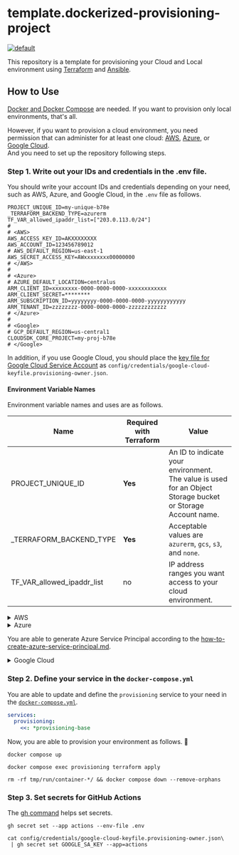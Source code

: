 # template.dockerized-provisioning-project

[![default](https://github.com/mazgi/template.dockerized-provisioning-project/actions/workflows/default.yml/badge.svg)](https://github.com/mazgi/template.dockerized-provisioning-project/actions/workflows/default.yml)

This repository is a template for provisioning your Cloud and Local environment using [Terraform](https://www.terraform.io/) and [Ansible](https://www.ansible.com/).

## How to Use

<u>Docker and [Docker Compose](https://docs.docker.com/compose/)</u> are needed. If you want to provision only local environments, that's all.

However, if you want to provision a cloud environment, you need permission that can administer for at least one cloud: [AWS](https://aws.amazon.com/), [Azure](https://azure.microsoft.com/), or [Google Cloud](https://cloud.google.com/).  
And you need to set up the repository following steps.

### Step 1. Write out your IDs and credentials in the .env file.

You should write your account IDs and credentials depending on your need, such as AWS, Azure, and Google Cloud, in the `.env` file as follows.

```.env
PROJECT_UNIQUE_ID=my-unique-b78e
_TERRAFORM_BACKEND_TYPE=azurerm
TF_VAR_allowed_ipaddr_list=["203.0.113.0/24"]
#
# <AWS>
AWS_ACCESS_KEY_ID=AKXXXXXXXX
AWS_ACCOUNT_ID=123456789012
# AWS_DEFAULT_REGION=us-east-1
AWS_SECRET_ACCESS_KEY=AWxxxxxxxx00000000
# </AWS>
#
# <Azure>
# AZURE_DEFAULT_LOCATION=centralus
ARM_CLIENT_ID=xxxxxxxx-0000-0000-0000-xxxxxxxxxxxx
ARM_CLIENT_SECRET=********
ARM_SUBSCRIPTION_ID=yyyyyyyy-0000-0000-0000-yyyyyyyyyyyy
ARM_TENANT_ID=zzzzzzzz-0000-0000-0000-zzzzzzzzzzzz
# </Azure>
#
# <Google>
# GCP_DEFAULT_REGION=us-central1
CLOUDSDK_CORE_PROJECT=my-proj-b78e
# </Google>
```

In addition, if you use Google Cloud, you should place the [key file for Google Cloud Service Account](https://cloud.google.com/iam/docs/creating-managing-service-account-keys) as `config/credentials/google-cloud-keyfile.provisioning-owner.json`.

#### Environment Variable Names

Environment variable names and uses are as follows.

| Name                       | Required with Terraform | Value                                                                                                           |
| -------------------------- | ----------------------- | --------------------------------------------------------------------------------------------------------------- |
| PROJECT_UNIQUE_ID          | **Yes**                 | An ID to indicate your environment.<br/>The value is used for an Object Storage bucket or Storage Account name. |
| \_TERRAFORM_BACKEND_TYPE   | **Yes**                 | Acceptable values are `azurerm`, `gcs`, `s3`, and `none`.                                                       |
| TF_VAR_allowed_ipaddr_list | no                      | IP address ranges you want access to your cloud environment.                                                    |

</details>
<details>
<summary>AWS</summary>

| Name                  | Required with AWS | Value                                                                                                                                                 |
| --------------------- | ----------------- | ----------------------------------------------------------------------------------------------------------------------------------------------------- |
| AWS_ACCOUNT_ID        | **Yes**           | A 12-digit AWS Account ID you want to provision.<br/>The S3 bucket is created in this account to store the tfstate file if you choose the S3 backend. |
| AWS_ACCESS_KEY_ID     | **Yes**           | An AWS Access Key for the IAM user that is used to create the S3 bucket to store tfstate file and apply all in your AWS environment.                  |
| AWS_SECRET_ACCESS_KEY | **Yes**           |                                                                                                                                                       |
| AWS_DEFAULT_REGION    | no                |                                                                                                                                                       |

</details>
<details>
<summary>
Azure

You are able to generate Azure Service Principal according to the [how-to-create-azure-service-principal.md](docs/how-to-create-azure-service-principal.md).

</summary>

| Name                   | Required with Azure | Value                                                                                                                                                                                                                  |
| ---------------------- | ------------------- | ---------------------------------------------------------------------------------------------------------------------------------------------------------------------------------------------------------------------- |
| ARM_TENANT_ID          | **Yes**             | A UUID to indicate Azure Tenant.                                                                                                                                                                                       |
| ARM_SUBSCRIPTION_ID    | **Yes**             | A UUID to indicate Azure Subscription you want to provision.<br/>The Resource Group, Storage Account, and Blob Container are created in this subscription to store the tfstate file if you choose the AzureRM backend. |
| ARM_CLIENT_ID          | **Yes**             |                                                                                                                                                                                                                        |
| ARM_CLIENT_SECRET      | **Yes**             |                                                                                                                                                                                                                        |
| AZURE_DEFAULT_LOCATION | no                  |                                                                                                                                                                                                                        |

</details>
<details>
<summary>Google Cloud</summary>

| Name                  | Required with Azure | Value                                                                                                                                                                                                                                                                                                                   |
| --------------------- | ------------------- | ----------------------------------------------------------------------------------------------------------------------------------------------------------------------------------------------------------------------------------------------------------------------------------------------------------------------- |
| CLOUDSDK_CORE_PROJECT | **Yes**             | A string Project ID to indicate Google Cloud Project you want to provision, Not Project name or Project number.<br/>The Cloud Storage Bucket is created in this project to store the tfstate file if you choose the GCS backend.<br/>See also https://cloud.google.com/resource-manager/docs/creating-managing-projects |
| GCP_DEFAULT_REGION    | no                  |                                                                                                                                                                                                                                                                                                                         |

</details>

### Step 2. Define your service in the `docker-compose.yml`

You are able to update and define the `provisioning` service to your need in the [`docker-compose.yml`](docker-compose.yml).

```yaml
services:
  provisioning:
    <<: *provisioning-base
```

Now, you are able to provision your environment as follows. :tada:

```console
docker compose up
```

```console
docker compose exec provisioning terraform apply
```

```console
rm -rf tmp/run/container-*/ && docker compose down --remove-orphans
```

### Step 3. Set secrets for GitHub Actions

The [gh command](https://cli.github.com/) helps set secrets.

```console
gh secret set --app actions --env-file .env
```

```console
cat config/credentials/google-cloud-keyfile.provisioning-owner.json\
 | gh secret set GOOGLE_SA_KEY --app=actions
```
